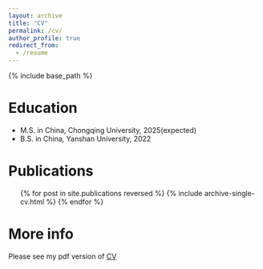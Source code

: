 ```yaml
---
layout: archive
title: "CV"
permalink: /cv/
author_profile: true
redirect_from:
  - /resume
---
```


{% include base_path %}

Education
======
* M.S. in China, Chongqing University, 2025(expected)
* B.S. in China, Yanshan University, 2022

Publications
======
  <ul>{% for post in site.publications reversed %}
    {% include archive-single-cv.html %}
  {% endfor %}</ul>
  
More info
======
Please see my pdf version of [CV]()
